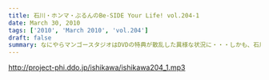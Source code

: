 ```yaml
---
title: 石川・ホンマ・ぶるんのBe-SIDE Your Life! vol.204-1
date: March 30, 2010
tags: ['2010', 'March 2010', 'vol.204']
draft: false
summary: なにやらマンゴースタジオはDVDの特典が散乱した異様な状況に・・・しかも、石川さん『水性ペン』を使用したとかでサインを消している！NAMAE
---
```


http://project-phi.ddo.jp/ishikawa/ishikawa204_1.mp3
